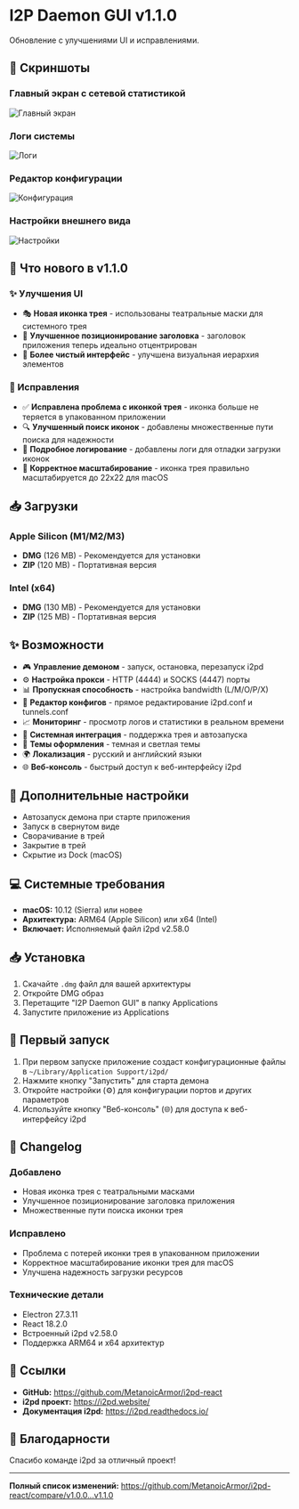 # I2P Daemon GUI v1.1.0

Обновление с улучшениями UI и исправлениями.

## 📸 Скриншоты

### Главный экран с сетевой статистикой
![Главный экран](https://raw.githubusercontent.com/MetanoicArmor/i2pd-react/main/screenshots/scr1_ru.png)

### Логи системы
![Логи](https://raw.githubusercontent.com/MetanoicArmor/i2pd-react/main/screenshots/scr2_ru.png)

### Редактор конфигурации
![Конфигурация](https://raw.githubusercontent.com/MetanoicArmor/i2pd-react/main/screenshots/scr3_ru.png)

### Настройки внешнего вида
![Настройки](https://raw.githubusercontent.com/MetanoicArmor/i2pd-react/main/screenshots/scr4_ru.png)

## 🎉 Что нового в v1.1.0

### ✨ Улучшения UI
- 🎭 **Новая иконка трея** - использованы театральные маски для системного трея
- 📐 **Улучшенное позиционирование заголовка** - заголовок приложения теперь идеально отцентрирован
- 🎨 **Более чистый интерфейс** - улучшена визуальная иерархия элементов

### 🐛 Исправления
- ✅ **Исправлена проблема с иконкой трея** - иконка больше не теряется в упакованном приложении
- 🔍 **Улучшенный поиск иконок** - добавлены множественные пути поиска для надежности
- 📝 **Подробное логирование** - добавлены логи для отладки загрузки иконок
- 📏 **Корректное масштабирование** - иконка трея правильно масштабируется до 22x22 для macOS

## 📥 Загрузки

### Apple Silicon (M1/M2/M3)
- **DMG** (126 MB) - Рекомендуется для установки
- **ZIP** (120 MB) - Портативная версия

### Intel (x64)
- **DMG** (130 MB) - Рекомендуется для установки
- **ZIP** (125 MB) - Портативная версия

## ✨ Возможности

- 🎮 **Управление демоном** - запуск, остановка, перезапуск i2pd
- ⚙️ **Настройка прокси** - HTTP (4444) и SOCKS (4447) порты
- 📊 **Пропускная способность** - настройка bandwidth (L/M/O/P/X)
- 📝 **Редактор конфигов** - прямое редактирование i2pd.conf и tunnels.conf
- 📈 **Мониторинг** - просмотр логов и статистики в реальном времени
- 🔔 **Системная интеграция** - поддержка трея и автозапуска
- 🎨 **Темы оформления** - темная и светлая темы
- 🌍 **Локализация** - русский и английский языки
- 🌐 **Веб-консоль** - быстрый доступ к веб-интерфейсу i2pd

## 🔧 Дополнительные настройки

- Автозапуск демона при старте приложения
- Запуск в свернутом виде
- Сворачивание в трей
- Закрытие в трей
- Скрытие из Dock (macOS)

## 💻 Системные требования

- **macOS:** 10.12 (Sierra) или новее
- **Архитектура:** ARM64 (Apple Silicon) или x64 (Intel)
- **Включает:** Исполняемый файл i2pd v2.58.0

## 📥 Установка

1. Скачайте `.dmg` файл для вашей архитектуры
2. Откройте DMG образ
3. Перетащите "I2P Daemon GUI" в папку Applications
4. Запустите приложение из Applications

## 🚀 Первый запуск

1. При первом запуске приложение создаст конфигурационные файлы в `~/Library/Application Support/i2pd/`
2. Нажмите кнопку "Запустить" для старта демона
3. Откройте настройки (⚙️) для конфигурации портов и других параметров
4. Используйте кнопку "Веб-консоль" (🌐) для доступа к веб-интерфейсу i2pd

## 📝 Changelog

### Добавлено
- Новая иконка трея с театральными масками
- Улучшенное позиционирование заголовка приложения
- Множественные пути поиска иконки трея

### Исправлено
- Проблема с потерей иконки трея в упакованном приложении
- Корректное масштабирование иконки трея для macOS
- Улучшена надежность загрузки ресурсов

### Технические детали
- Electron 27.3.11
- React 18.2.0
- Встроенный i2pd v2.58.0
- Поддержка ARM64 и x64 архитектур

## 🔗 Ссылки

- **GitHub:** https://github.com/MetanoicArmor/i2pd-react
- **i2pd проект:** https://i2pd.website/
- **Документация i2pd:** https://i2pd.readthedocs.io/

## 🙏 Благодарности

Спасибо команде i2pd за отличный проект!

---

**Полный список изменений:** https://github.com/MetanoicArmor/i2pd-react/compare/v1.0.0...v1.1.0
